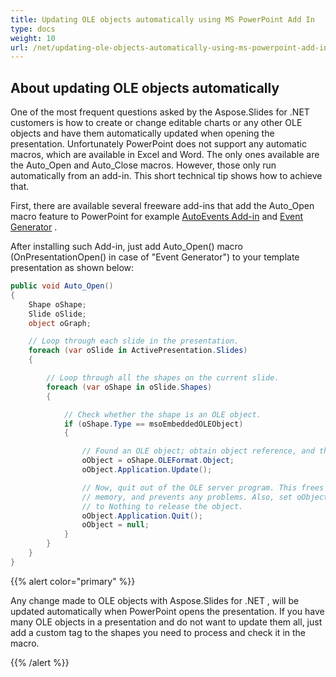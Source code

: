 ```yaml
---
title: Updating OLE objects automatically using MS PowerPoint Add In
type: docs
weight: 10
url: /net/updating-ole-objects-automatically-using-ms-powerpoint-add-in/
---
```


## **About updating OLE objects automatically**
One of the most frequent questions asked by the Aspose.Slides for .NET customers is how to create or change editable charts or any other OLE objects and have them automatically updated when opening the presentation. Unfortunately PowerPoint does not support any automatic macros, which are available in Excel and Word. The only ones available are the Auto_Open and Auto_Close macros. However, those only run automatically from an add-in. This short technical tip shows how to achieve that. 

First, there are available several freeware add-ins that add the Auto_Open macro feature to PowerPoint for example [AutoEvents Add-in](http://skp.mvps.org/autoevents.htm) and [Event Generator](https://www.officeoneonline.com/eventgen/eventgen.html) . 

After installing such Add-in, just add Auto_Open() macro (OnPresentationOpen() in case of "Event Generator") to your template presentation as shown below: 

```c#
public void Auto_Open()
{
    Shape oShape;
    Slide oSlide;
    object oGraph;

    // Loop through each slide in the presentation.
    foreach (var oSlide in ActivePresentation.Slides)
    {

        // Loop through all the shapes on the current slide.
        foreach (var oShape in oSlide.Shapes)
        {

            // Check whether the shape is an OLE object.
            if (oShape.Type == msoEmbeddedOLEObject)
            {

                // Found an OLE object; obtain object reference, and then update.
                oObject = oShape.OLEFormat.Object;
                oObject.Application.Update();

                // Now, quit out of the OLE server program. This frees
                // memory, and prevents any problems. Also, set oObject equal
                // to Nothing to release the object.
                oObject.Application.Quit();
                oObject = null;
            }
        }
    }
}
```



{{% alert color="primary" %}} 

Any change made to OLE objects with Aspose.Slides for .NET , will be updated automatically when PowerPoint opens the presentation. If you have many OLE objects in a presentation and do not want to update them all, just add a custom tag to the shapes you need to process and check it in the macro. 

{{% /alert %}}